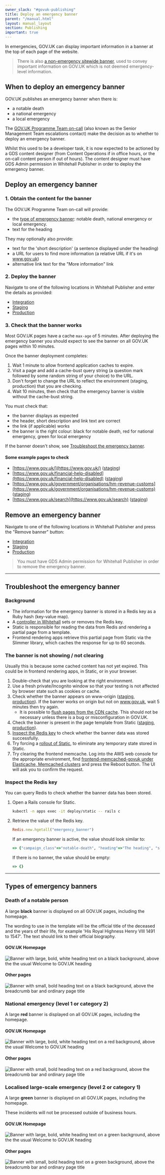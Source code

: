 ```yaml
---
owner_slack: "#govuk-publishing"
title: Deploy an emergency banner
parent: "/manual.html"
layout: manual_layout
section: Publishing
important: true
---
```


In emergencies, GOV.UK can display important information in a banner at the top
of each page of the website.

> There is also [a non-emergency sitewide banner](/manual/global-banner.html),
> used to convey important information on GOV.UK which is not deemed
> emergency-level information.

## When to deploy an emergency banner

GOV.UK publishes an emergency banner when there is:

- a notable death
- a national emergency
- a local emergency

The [GOV.UK Programme Team on-call](https://governmentdigitalservice.pagerduty.com/schedules/PCK3XB2) (also known as the Senior Management Team escalations contact) make the decision as to whether to deploy an emergency banner.

Whilst this used to be a developer task, it is now expected to be actioned by a GDS content designer (from Content Operations if in office hours, or the on-call content person if out of hours).
The content designer must have GDS Admin permission in Whitehall Publisher in order to deploy the emergency banner.

## Deploy an emergency banner

### 1. Obtain the content for the banner

The GOV.UK Programme Team on-call will provide:

- the [type of emergency banner](#types-of-emergency-banners):
  notable death, national emergency or local emergency.
- text for the heading

They may optionally also provide:

- text for the 'short description' (a sentence displayed under the heading)
- a URL for users to find more information (a relative URL if it's on www.gov.uk)
- alternative link text for the "More information" link

### 2. Deploy the banner

Navigate to one of the following locations in Whitehall Publisher and enter the details as provided:

- [Integration](https://whitehall-admin.integration.publishing.service.gov.uk/government/admin/emergency_banner)
- [Staging](https://whitehall-admin.staging.publishing.service.gov.uk/government/admin/emergency_banner)
- [Production](https://whitehall-admin.publishing.service.gov.uk/government/admin/emergency_banner)

### 3. Check that the banner works

Most GOV.UK pages have a cache `max-age` of 5 minutes. After deploying the
emergency banner you should expect to see the banner on all GOV.UK pages within
10 minutes.

Once the banner deployment completes:

1. Wait 1 minute to allow frontend application caches to expire.
1. Visit a page and add a cache-bust query string (a question mark followed by
   some random string of your choice) to the URL.
1. Don't forget to change the URL to reflect the environment (staging,
   production) that you are checking.
1. Wait 10 minutes, then check that the emergency banner is visible without the
   cache-bust string.

You must check that:

- the banner displays as expected
- the header, short description and link text are correct
- the link (if applicable) works
- the banner is the right colour: black for notable death, red for national
  emergency, green for local emergency

If the banner doesn't show, see [Troubleshoot the emergency banner](#troubleshoot-the-emergency-banner).

#### Some example pages to check

- [https://www.gov.uk/](https://www.gov.uk/) ([staging](https://www-origin.staging.publishing.service.gov.uk/))
- [https://www.gov.uk/financial-help-disabled](https://www.gov.uk/financial-help-disabled) ([staging](https://www-origin.staging.publishing.service.gov.uk/financial-help-disabled))
- [https://www.gov.uk/government/organisations/hm-revenue-customs](https://www.gov.uk/government/organisations/hm-revenue-customs) ([staging](https://www-origin.staging.publishing.service.gov.uk/government/organisations/hm-revenue-customs))
- [https://www.gov.uk/search](https://www.gov.uk/search) ([staging](https://www-origin.staging.publishing.service.gov.uk/search))

## Remove an emergency banner

Navigate to one of the following locations in Whitehall Publisher and press the "Remove banner" button:

- [Integration](https://whitehall-admin.integration.publishing.service.gov.uk/government/admin/emergency_banner)
- [Staging](https://whitehall-admin.staging.publishing.service.gov.uk/government/admin/emergency_banner)
- [Production](https://whitehall-admin.publishing.service.gov.uk/government/admin/emergency_banner)

> You must have GDS Admin permission for Whitehall Publisher in order to remove the emergency banner.

---

## Troubleshoot the emergency banner

### Background

- The information for the emergency banner is stored in a Redis key as a Ruby
  hash (key-value map).
- A [controller in
  Whitehall](https://github.com/alphagov/whitehall/blob/main/app/controllers/admin/emergency_banner_controller.rb)
  sets or removes the Redis key.
- Static is responsible for reading the data from Redis and rendering a partial
  page from a template.
- Frontend rendering apps retrieve this partial page from Static via the
  Slimmer library, which caches the response for up to 60 seconds.

### The banner is not showing / not clearing

Usually this is because some cached content has not yet expired. This could be
in frontend rendering apps, in Static, or in your browser.

1. Double-check that you are looking at the right environment.
1. Use a fresh private/Incognito window so that your testing is not affected by
   browser state such as cookies or cache.
1. Check whether the banner appears on www-origin
   ([staging](https://www-origin.staging.publishing.service.gov.uk),
   [production](https://www-origin.production.publishing.service.gov.uk)). If
   the banner works on origin but not on www.gov.uk, wait 5 minutes then try
   again.
   - It is possible to [flush pages from the CDN
     cache](/manual/purge-cache). This
     should not be necessary unless there is a bug or misconfiguration in
     GOV.UK.
1. Check the banner is present in the page template from Static
   ([staging](https://assets.staging.publishing.service.gov.uk/templates/gem_layout_homepage.html.erb),
   [production](https://assets.publishing.service.gov.uk/templates/gem_layout_homepage.html.erb)).
1. [Inspect the Redis key](#inspect-the-redis-key) to check whether the banner
   data was stored successfully.
1. Try forcing a [rollout of Static](/manual/deploy-static.html), to eliminate
   any temporary state stored in Static.
1. Try clearing the frontend memcache. Log into the AWS web console for the
   appropriate environment, find [frontend-memcached-govuk under Elasticache,
   Memcached
   clusters](https://eu-west-1.console.aws.amazon.com/elasticache/home?region=eu-west-1#/memcached/frontend-memcached-govuk)
   and press the Reboot button. The UI will ask you to confirm the request.

[Slimmer cache]: https://github.com/search?q=repo%3Aalphagov%2Fslimmer%20CACHE_TTL&type=code

### Inspect the Redis key

You can query Redis to check whether the banner data has been stored.

1. Open a Rails console for Static.

    ```bash
    kubectl -n apps exec -it deploy/static -- rails c
    ```

1. Retrieve the value of the Redis key.

    ```rb
    Redis.new.hgetall("emergency_banner")
    ```

    If an emergency banner is active, the value should look similar to:

    ```rb
    => {"campaign_class"=>"notable-death", "heading"=>"The heading", "short_description"=>"The short description", "link"=>"https://www.gov.uk", "link_text"=>"More information about the emergency"}
    ```

    If there is no banner, the value should be empty:

    ```rb
    => {}
    ```

---

## Types of emergency banners

### Death of a notable person

A large **black** banner is displayed on all GOV.UK pages, including the homepage.

The wording to use in the template will be the official title of the
deceased and the years of their life, for example 'His Royal Highness Henry VIII
1491 to 1547'. The text should link to their official biography.

#### GOV.UK Homepage

![Banner with large, bold, white heading text on a black background, above the the usual Welcome to GOV.UK heading](images/emergency_publishing/notable-death-homepage.jpg)

#### Other pages

![Banner with small, bold heading text on a black background, above the breadcrumb bar and ordinary page title](images/emergency_publishing/notable-death.jpg)

### National emergency (level 1 or category 2)

A large **red** banner is displayed on all GOV.UK pages, including the homepage.

#### GOV.UK Homepage

![Banner with large, bold, white heading text on a red background, above the usual Welcome to GOV.UK heading](images/emergency_publishing/national-emergency-homepage.jpg)

#### Other pages

![Banner with small, bold heading text on a red background, above the breadcrumb bar and ordinary page title](images/emergency_publishing/national-emergency.jpg)

### Localised large-scale emergency (level 2 or category 1)

A large **green** banner is displayed on all GOV.UK pages, including the homepage.

These incidents will not be processed outside of business hours.

#### GOV.UK Homepage

![Banner with large, bold, white heading text on a green background, above the the usual Welcome to GOV.UK heading](images/emergency_publishing/local-emergency-homepage.jpg)

#### Other pages

![Banner with small, bold heading text on a green background, above the breadcrumb bar and ordinary page title](images/emergency_publishing/local-emergency.jpg)
